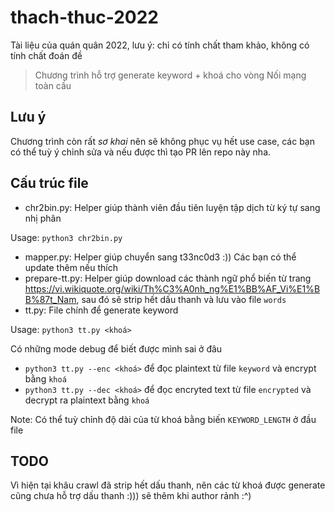 # thach-thuc-2022
Tài liệu của quán quân 2022, lưu ý: chỉ có tính chất tham khảo, không có tính chất đoán đề

> Chương trình hỗ trợ generate keyword + khoá cho vòng Nối mạng toàn cầu
## Lưu ý
Chương trình còn rất _sơ khai_ nên sẽ không phục vụ hết use case, các bạn có thể tuỳ ý chỉnh sửa và nếu được thì tạo PR lên repo này nha.

## Cấu trúc file
- chr2bin.py: Helper giúp thành viên đầu tiên luyện tập dịch từ ký tự sang nhị phân

Usage: `python3 chr2bin.py`
- mapper.py: Helper giúp chuyển sang t33nc0d3 :)) Các bạn có thể update thêm nếu thích
- prepare-tt.py: Helper giúp download các thành ngữ phổ biến từ trang https://vi.wikiquote.org/wiki/Th%C3%A0nh_ng%E1%BB%AF_Vi%E1%BB%87t_Nam, sau đó sẽ strip hết dấu thanh và lưu vào file `words`
- tt.py: File chính để generate keyword

Usage: `python3 tt.py <khoá>`

Có những mode debug để biết được mình sai ở đâu
  - `python3 tt.py --enc <khoá>` để đọc plaintext từ file `keyword` và encrypt bằng `khoá`
  - `python3 tt.py --dec <khoá>` để đọc encryted text từ file `encrypted` và decrypt ra plaintext bằng `khoá`

Note: Có thể tuỳ chỉnh độ dài của từ khoá bằng biến `KEYWORD_LENGTH` ở đầu file
  
## TODO
Vì hiện tại khâu crawl đã strip hết dấu thanh, nên các từ khoá được generate cũng chưa hỗ trợ dấu thanh :))) sẽ thêm khi author rảnh :^)
